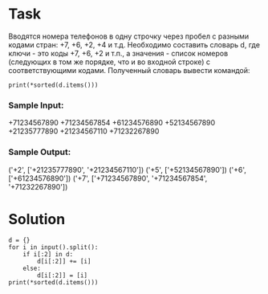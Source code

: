 # Task

Вводятся номера телефонов в одну строчку через пробел с разными кодами стран: +7, +6, +2, +4 и т.д. Необходимо составить словарь d, где ключи - это коды +7, +6, +2 и т.п., а значения - список номеров (следующих в том же порядке, что и во входной строке) с соответствующими кодами. Полученный словарь вывести командой:
```
print(*sorted(d.items()))
```

### Sample Input:

+71234567890 +71234567854 +61234576890 +52134567890 +21235777890 +21234567110 +71232267890

### Sample Output:

('+2', ['+21235777890', '+21234567110']) ('+5', ['+52134567890']) ('+6', ['+61234576890']) ('+7', ['+71234567890', '+71234567854', '+71232267890'])

# Solution
```
d = {}
for i in input().split():
    if i[:2] in d:
        d[i[:2]] += [i]
    else:
        d[i[:2]] = [i]
print(*sorted(d.items())) 
```
